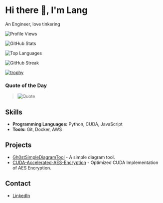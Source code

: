 # Hi there 👋, I'm Lang
An Engineer, love tinkering

![Profile Views](https://komarev.com/ghpvc/?username=gh0stintheshe11&color=blue)

![GitHub Stats](https://github-readme-stats.vercel.app/api?username=gh0stintheshe11&show_icons=true&theme=dark)

![Top Languages](https://github-readme-stats.vercel.app/api/top-langs/?username=gh0stintheshe11&layout=compact&theme=dark)

![GitHub Streak](https://github-readme-streak-stats.herokuapp.com/?user=gh0stintheshe11&theme=dark)

[![trophy](https://github-profile-trophy.vercel.app/?username=gh0stintheshe11&theme=onedark&no-bg=true&no-frame=true)](https://github.com/ryo-ma/github-profile-trophy)

### Quote of the Day
> ![Quote](https://quotes-github-readme.vercel.app/api?type=horizontal&theme=dark)

## Skills
- **Programming Languages:** Python, CUDA, JavaScript
- **Tools:** Git, Docker, AWS

## Projects
- [Gh0stSimpleDiagramTool](https://github.com/gh0stintheshe11/Gh0stSimpleDiagramTool) - A simple diagram tool.
- [CUDA-Accelerated-AES-Encryption](https://github.com/gh0stintheshe11/CUDA-Accelerated-AES-Encryption) - Optimized CUDA Implementation of AES Encryption.

## Contact
- [LinkedIn](https://www.linkedin.com/in/lang-sun/)
